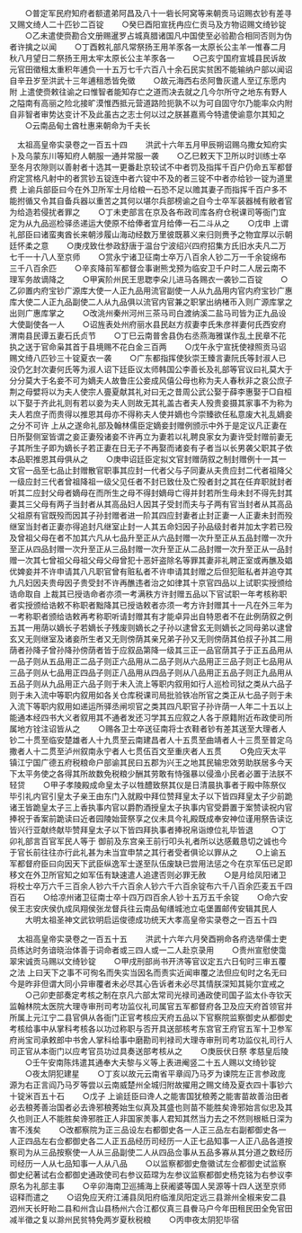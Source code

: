 <!-- { "loadSidebar": true } -->
　　○普定军民府知府者额遣弟阿昌及八十一砦长阿窝等来朝贡马诏赐衣钞有差寻又赐文绮人二十匹钞二百锭
　　○癸巳酉阳宣抚冉应仁贡马及方物诏赐文绮钞锭
　　○乙未遣使赍勘合文册赐暹罗占城真腊诸国凡中国使至必验勘合相同否则为伪者许擒之以闻
　　○丁酉敕礼部凡常祭扬王用羊豕各一太原长公主羊一惟春二月秋八月望日二祭扬王用太牢太原长公主羊豕各一
　　○己亥宁国府宣城县民诉故元官田徵租太重积年逋负一十五万七千六百八十余石民实贫困不能输纳户部以闻诏自辛丑岁至洪武十三年逋租悉皆免徵
　　○故元海西右丞阿鲁灰遣人至辽东愿内附  上遣使赍敕往谕之曰惟智者能知存亡之道而决去就之几今尔所守之地东有野人之隘南有高丽之险北接旷漠惟西抵元营道路险扼孰不以为可自固守尔乃能率众内附自非智者审势达变计不及此虽古之志士何以过之朕甚嘉焉今特遣使谕意尔其知之
　　○云南品甸土酋杜惠来朝命为千夫长



　太祖高皇帝实录卷之一百五十四
　　洪武十六年五月甲辰朔诏赐乌撒女知府实卜及乌蒙东川等知府人朝服一通并常服一袭
　　○乙巳敕天下卫所以时训练士卒至冬月农隙则以善射者十选其一更番赴京较试不中者罚及指挥千百户仍命五军都督府定赏格凡射中的者赏钞五锭连中者六锭中不及的者三锭不中者亦给钞一锭为道里费  上谕兵部臣曰今在外卫所军士月给粮一石恐不足以赡其妻子而指挥千百户多不能拊循又令其自备兵器以重苦之其何以堪尔兵部榜谕之自今士卒军装器械有敝者官为给造若侵扰者罪之
　　○丁未吏部言在京及各布政司库各府仓税课司等衙门宜定为从九品巡检驿丞递运大使原不给俸者宜月给俸一石二斗从之
　　○戊申  上谓礼部臣曰诸蛮夷酋长来朝涉履山海动经数万里彼既慕义来归则赉予之物宜厚以示朝廷怀柔之意
　　○庚戌致仕参政舒唐于温台宁波绍兴四府招集方氏旧水夫凡二万七千一十八人至京师
　　○赏永宁诸卫征南士卒万八百余人钞二万一千余锭绵布三千八百余匹
　　○辛亥降前军都督佥事谢熊戈预为临安卫千户时二人居云南不理军务故谪降之
　　○甲寅阶州民王思聦李朵儿进马各赐衣一袭钞二百锭
　　○乙卯置内府宝钞广源库大使一人正九品用流官副使一人从九品用内官内府宝钞广惠库大使二人正九品副使二人从九品俱以流官内官兼之职掌出纳楮币入则广源库掌之出则广惠库掌之
　　○改洮州秦州河州三茶马司白渡纳溪二盐马司皆为正九品设大使副使各一人
　　○诏旌表处州府丽水县民赵方叔妻李氏朱彦祥妻何氏西安府渭南县民谭五妻石氏贞节
　　○丁巳云南普舍县伪右丞燕海雅谋作乱土民章不花执之送于官命枭其首于县境赐不花白金三百两
　　○戊午永宁宣抚使禄照贡马诏赐文绮八匹钞三十锭夏衣一袭
　　○广东都指挥使狄崇王臻言妻阮氏等封淑人已没仍乞封次妻何氏等为淑人诏下廷臣议太师韩国公李善长及礼部等官议曰礼莫大于分分莫大于名妾不可为嫡夫人故鲁庄公妾成风僖公母也称为夫人春秋非之哀公庶子荆之母嬖将以为夫人使宗人亹夏献其礼对曰无之昔周公武公娶于薛李惠娶于□自桓以下娶于齐此礼则有若以妾为夫人则故无其礼盖古者夫人殁贵妾摄其家事不为称为夫人若庶子而贵得以推恩其母亦不得称夫人使并嫡也今崇臻欲任私意废大礼乱嫡妾之分不可许  上从之遂命礼部及翰林儒臣定嫡妾封赠例颁示中外于是定议凡正妻在日所娶侧室皆谓之妾正妻殁诸妾不许再立为妻若以礼聘良家女为妻许受封赠前妻无子其所生子即为嫡长子若正妻在日无子不再娶而诸妾有子者当以长男袭父职其子依本品职推恩其母俱从之
　　○庚申诏廷臣定拟文官封赠荫叙之制封赠例十一其一文官一品至七品止封赠散官职事其应封一代者父与子同妻从夫贵应封二代者祖降父一级应封三代者曾祖降祖一级父见任者不封已致仕及亡殁者封之其在任弃职就封者听其二应封父母者嫡母在而所生之母不得封嫡母亡得并封若所生母未封不得先封其妻其三父母有两子当封者从其高品妇人因其子受封而夫与子两有官当封者从其高品父祖原有官既殁而因其子孙封赠者进一阶其四应封妻者止封正妻一人正妻未封而殁继室当封者正妻亦得追封凡继室止封一人其五命妇因子孙品级封者并加太字若已殁及曾祖父母在者不加其六凡从七品升至正从六品封赠一次升至正从五品封赠一次升至正从四品封赠一次升至正从三品封赠一次升至正从二品封赠一次升至正从一品封赠一次其七曾祖父母祖父母父母曾犯十恶奸盗除名等罪其妻非礼聘正室或再醮及娼优婢妾并不许申请其八凡职官曾有赃私者不许申请其封赠之后但犯赃私者并追夺其九凡妇因夫贵母因子贵受封不许再醮违者治之如律其十京官四品以上试职实授颁给诰命取自  上裁其已授诰命者亦须一考满秩方许封赠五品以下官试职一年考核称职者实授颁给诰敕不称职者黜降其已授诰敕者亦须一考方许封赠其十一凡在外三年为一考称职者颁给诰敕再考称职听请封赠其有才能卓异出自特恩者不在此例荫叙之例五其一用荫以嫡长子若嫡长子残废则嫡长之子孙以逮曾玄无则嫡长之同母弟以逮曾玄又无则继室及诸妾所生者又无则傍荫其亲兄弟子孙又无则傍荫其伯叔子孙其二用荫者孙降子曾孙降孙傍荫者皆于应叙品第降一级其三正一品官荫其子于正五品用从一品子则从五品用正二品子则正六品用从二品子则从六品用正三品子则正七品用从三品子则从七品用正四品子则正八品用从四品子则从八品用正五品子则正九品用从五品子则从九品用正六品子则于未入流上等职内叙用如行人巡检司狱之类从六品子则于未入流中等职内叙用如各关仓库税课司局批验铁冶所官之类正从七品子则于未入流下等职内叙用如递运所驿丞闸坝官之类其四凡职官子孙许荫一人年二十五以上能通本经四书大义者叙用其不通者发还习学其五应叙之人各于原籍附近布政使司所属地方铨注诏皆从之
　　○赐各卫士卒送征南将士衣鞋者钞有差其送至大理者人钞二十贯至临安楚雄者人十九贯至云南建昌者人十五贯至曲靖者人十三贯至普定乌撒者人十二贯至泸州叙南永宁者人七贯伍百文至重庆者人五贯
　　○免应天太平镇江宁国广德五府税粮命户部谕其民曰五郡为兴王之地其民输忠效劳助朕居多今天下太平务使之各得其所故数免税粮少酬其劳敢有恃强暴以侵渔小民者必置于法朕不轻贷
　　○甲子孝陵殿成命皇太子以牲醴致祭其仪是日清晨执事者于殿中陈祭仪毕引礼内官引皇太子亲王由东门入就殿中拜位赞拜皇太子以下皆四拜皇太子少前跪诸王皆跪皇太子三上香执事内官以爵酌酒授皇太子执事内官受爵置于案赞读祝内官捧祝于香案前跪读曰近者园陵始营祭享之仪未具今礼殿既成奉安神位谨用祭告读讫皆兴行亚献终献毕赞拜皇太子以下皆四拜执事者捧祝帛诣燎位礼毕皆退
　　○丁卯礼部言百官军民人等于  御前及东宫亲王前行叩头礼者所以达感戴恳切之诚也今于官长前往往亦行此礼甚为未当宜申禁之其行者受者俱论以罪从之
　　○上谕五军都督府臣曰向因天下武臣纵逸军士遂至队伍废缺已尝用法惩之今在京军伍已足即移文在外卫所官知之如军伍有缺速遣人追逮否则必罪无赦
　　○是月给凤阳诸卫将校士卒万六千三百余人钞六千六百余人钞六千六百余锭布六千八百余匹麦五千四百石
　　○给凉州诸卫征南士卒十四万四百余人钞十五万五千余锭
　　○命六安侯王志安庆侯仇成凤翔侯张龙督兵往云南品甸缮城池立屯堡置邮传安辑其民人
　　大明太祖圣神文武钦明启运俊德成功统天大孝高皇帝实录卷之一百五十四



　太祖高皇帝实录卷之一百五十五
　　洪武十六年六月癸酉朔命各府选举儒士吏员练达时务谙晓治体善于词命者或三四人或一二人赴京录用
　　○贵州宣慰使霭翠宋诚贡马赐以文绮钞锭
　　○甲戌刑部尚书开济等官议定五六日旬时三审五覆之法  上曰天下之事不可徇名而失实当因名而责实近闻审覆之法但应旬时之名无曰今是昨非但谓大同小异审覆者未必尽其心告诉者未必尽其情朕深知其毙尔宜戒之
　　○己卯吏部奏定考核之制在京凡六部太常司光禄司通政使司国子监太仆寺钦天监翰林院太医院大理寺审刑司考功监仪礼司属官五军都督府各卫及应天府首领官并所属上元江宁二县官俱从各衙门正官考核应天府五品以下官察院监察御史从都御史考核给事中从掌科考核各以功过称职与否开具送部核考东宫官王府官五军十卫参军府尚宝司承敕郎中书舍人掌科给事中磨勘司判禄司大理寺审刑司考功监仪礼司行人司正官从本衙门以应考官员功过具奏送部考核从之
　　○庚辰伏日祭  孝慈皇后陵
　　○壬午安南陈炜遣其通奉大夫黎与义等上表进阉竖二十五人赐以文绮钞锭
　　○夜太阴犯建星
　　○丁亥以故元云南省平章阎乃马歹为谏院左正言参政庞源为右正言阎乃马歹等尝以云南威楚州全城归附故擢用之赐文绮及夏衣四十事钞六十锭米百五十石
　　○戊子  上谕廷臣曰谗人之能害国犹稂莠之能害苗故善治田者必去稂莠善治国者必去谗邪稂莠始生似真及其盛也则苗不能胜矣谗邪始言似忠及其久也则正人不能胜矣谗邪胜正人非国家羙事人君知其然当力去之不然则根柢日深为害不浅矣
　　○改都察院为正三品设左右都御史各一人正三品左右副都御史各一人正四品左右佥都御史各二人正五品经历司经历一人正七品知事一人正八品各道按察司为从三品按察使一人从三品副使二人从四品佥事从五品多寡从其分道之数经历司经历一人从七品知事一人从八品
　　○以监察都御史詹徽试左佥都御史试监察御史纪著试右佥都御史通政使司右参议茹瑺为左参议监察都御史杨克铭为右参议李原名为礼部主事
　　○辛卯海南卫巡捕海上获阇婆等国人吴源等十四人送至京师诏释而遣之
　　○诏免应天府江浦县凤阳府临淮凤阳定远三县滁州全椒来安二县泗州天长盱眙二县和州含山县杨州六合江都仪真三县餋马户今年田租民田全免官田减半徵之复以滁州民贫特免两岁夏秋税粮
　　○丙申夜太阴犯毕宿
